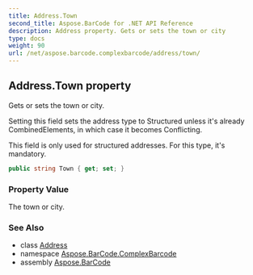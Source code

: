 ```yaml
---
title: Address.Town
second_title: Aspose.BarCode for .NET API Reference
description: Address property. Gets or sets the town or city
type: docs
weight: 90
url: /net/aspose.barcode.complexbarcode/address/town/
---
```

## Address.Town property

Gets or sets the town or city.

Setting this field sets the address type to Structured unless it's already CombinedElements, in which case it becomes Conflicting.

This field is only used for structured addresses. For this type, it's mandatory.

```csharp
public string Town { get; set; }
```

### Property Value

The town or city.

### See Also

* class [Address](../)
* namespace [Aspose.BarCode.ComplexBarcode](../../../aspose.barcode.complexbarcode/)
* assembly [Aspose.BarCode](../../../)


